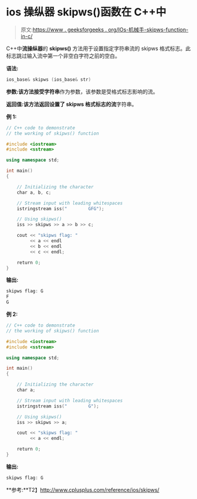 # ios 操纵器 skipws()函数在 C++中

> 原文:[https://www . geeksforgeeks . org/IOs-机械手-skipws-function-in-c/](https://www.geeksforgeeks.org/ios-manipulators-skipws-function-in-c/)

C++中**流操纵器**的 **skipws()** 方法用于设置指定字符串流的 skipws 格式标志。此标志跳过输入流中第一个非空白字符之前的空白。

**语法:**

```cpp
ios_base& skipws (ios_base& str)

```

**参数:**该方法接受**字符串**作为参数，该参数是受格式标志影响的流。

**返回值:**该方法返回设置了 skipws 格式标志的**流**字符串。

**例 1:**

```cpp
// C++ code to demonstrate
// the working of skipws() function

#include <iostream>
#include <sstream>

using namespace std;

int main()
{

    // Initializing the character
    char a, b, c;

    // Stream input with leading whitespaces
    istringstream iss("        GFG");

    // Using skipws()
    iss >> skipws >> a >> b >> c;

    cout << "skipws flag: "
         << a << endl
         << b << endl
         << c << endl;

    return 0;
}
```

**输出:**

```cpp
skipws flag: G
F
G

```

**例 2:**

```cpp
// C++ code to demonstrate
// the working of skipws() function

#include <iostream>
#include <sstream>

using namespace std;

int main()
{

    // Initializing the character
    char a;

    // Stream input with leading whitespaces
    istringstream iss("        G");

    // Using skipws()
    iss >> skipws >> a;

    cout << "skipws flag: "
         << a << endl;

    return 0;
}
```

**输出:**

```cpp
skipws flag: G

```

**参考:**T2】http://www.cplusplus.com/reference/ios/skipws/